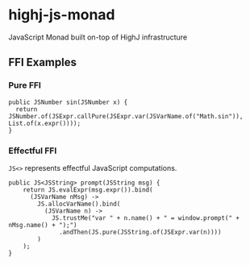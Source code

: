 # highj-js-monad
JavaScript Monad built on-top of HighJ infrastructure

## FFI Examples

### Pure FFI
```
public JSNumber sin(JSNumber x) {
  return JSNumber.of(JSExpr.callPure(JSExpr.var(JSVarName.of("Math.sin")), List.of(x.expr())));
}
```

### Effectful FFI
```JS<>``` represents effectful JavaScript computations.
```
public JS<JSString> prompt(JSString msg) {
    return JS.evalExpr(msg.expr()).bind(
      (JSVarName nMsg) ->
        JS.allocVarName().bind(
          (JSVarName n) ->
            JS.trustMe("var " + n.name() + " = window.prompt(" + nMsg.name() + ");")
              .andThen(JS.pure(JSString.of(JSExpr.var(n))))
        )
    );
}
```
